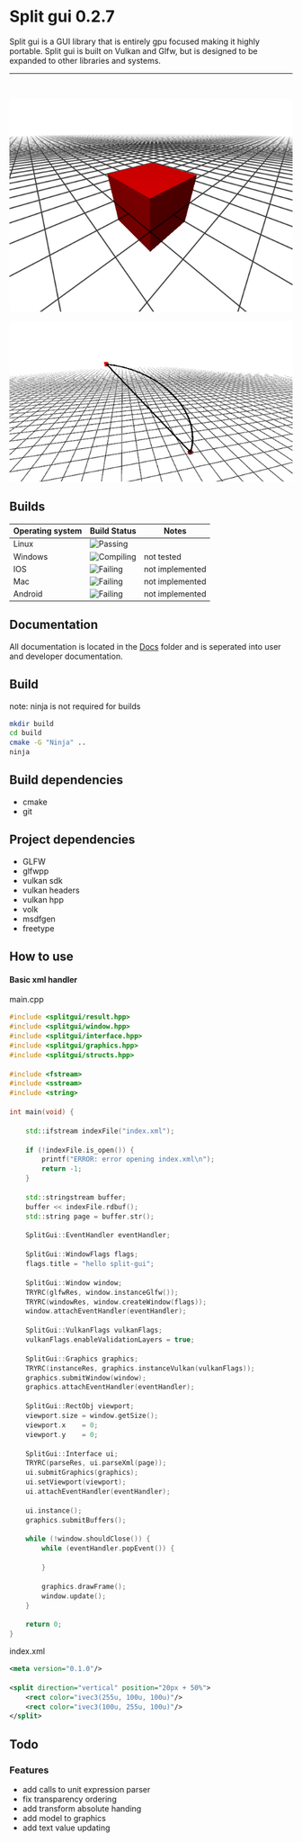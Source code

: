 # Split gui 0.2.7

Split gui is a GUI library that is entirely gpu focused making it highly portable. Split gui is built on Vulkan and Glfw, but is designed to be expanded to other libraries and systems.

---
<br/>

![Cube Test](assets/cube.png)

![Vector Test](assets/vector.png)

## Builds 

| Operating system |                                 Build Status                           |      Notes      |
|------------------|------------------------------------------------------------------------|-----------------|
| Linux            | ![Passing](https://img.shields.io/badge/build-passing-brightgreen)     |                 |
| Windows          | ![Compiling](https://img.shields.io/badge/build-compiling-green)       | not tested      |
| IOS              | ![Failing](https://img.shields.io/badge/build-failing-red)             | not implemented |
| Mac              | ![Failing](https://img.shields.io/badge/build-failing-red)             | not implemented |
| Android          | ![Failing](https://img.shields.io/badge/build-failing-red)             | not implemented |

## Documentation

All documentation is located in the [Docs](docs) folder and is seperated into user and developer documentation.

## Build

note: ninja is not required for builds

``` bash
mkdir build
cd build
cmake -G "Ninja" .. 
ninja
```

## Build dependencies

* cmake
* git

## Project dependencies

* GLFW
* glfwpp
* vulkan sdk 
* vulkan headers
* vulkan hpp
* volk
* msdfgen
* freetype

## How to use

#### Basic xml handler

main.cpp
``` c++
#include <splitgui/result.hpp>
#include <splitgui/window.hpp>
#include <splitgui/interface.hpp>
#include <splitgui/graphics.hpp>
#include <splitgui/structs.hpp>

#include <fstream>
#include <sstream>
#include <string>

int main(void) {

    std::ifstream indexFile("index.xml");

    if (!indexFile.is_open()) {
        printf("ERROR: error opening index.xml\n");
        return -1;
    }

    std::stringstream buffer;
    buffer << indexFile.rdbuf();
    std::string page = buffer.str();

    SplitGui::EventHandler eventHandler;

    SplitGui::WindowFlags flags;
    flags.title = "hello split-gui";

    SplitGui::Window window;
    TRYRC(glfwRes, window.instanceGlfw());
    TRYRC(windowRes, window.createWindow(flags));
    window.attachEventHandler(eventHandler);

    SplitGui::VulkanFlags vulkanFlags;
    vulkanFlags.enableValidationLayers = true;

    SplitGui::Graphics graphics;
    TRYRC(instanceRes, graphics.instanceVulkan(vulkanFlags));
    graphics.submitWindow(window);
    graphics.attachEventHandler(eventHandler);

    SplitGui::RectObj viewport;
    viewport.size = window.getSize();
    viewport.x    = 0;
    viewport.y    = 0;
    
    SplitGui::Interface ui;
    TRYRC(parseRes, ui.parseXml(page));
    ui.submitGraphics(graphics);
    ui.setViewport(viewport);
    ui.attachEventHandler(eventHandler);

    ui.instance();
    graphics.submitBuffers();

    while (!window.shouldClose()) {
        while (eventHandler.popEvent()) {
            
        }  

        graphics.drawFrame();
        window.update();
    }
    
    return 0;
}
```
index.xml
``` xml
<meta version="0.1.0"/>

<split direction="vertical" position="20px + 50%"> 
    <rect color="ivec3(255u, 100u, 100u)"/>
    <rect color="ivec3(100u, 255u, 100u)"/>
</split>
```

## Todo

### Features

* add calls to unit expression parser
* fix transparency ordering
* add transform absolute handing
* add model to graphics
* add text value updating
